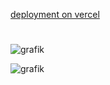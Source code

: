 [deployment on vercel](https://serenity-prayer-dutch.vercel.app/)
#
![grafik](https://github.com/user-attachments/assets/1450ff4d-bf0c-4a1e-a5c6-6699978a349e)

![grafik](https://github.com/user-attachments/assets/7efd3740-aa15-42c6-b9c0-34552780e9e5)
#
<img width= 50% url="https://github.com/user-attachments/assets/0f3f4288-813b-4eaf-b86c-8dce3d2cbddd"
/>
